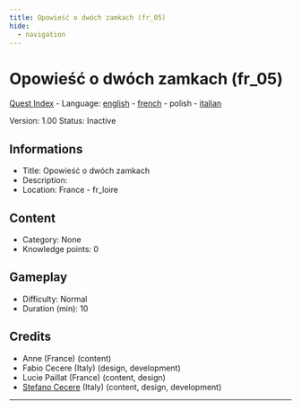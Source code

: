 ```yaml
---
title: Opowieść o dwóch zamkach (fr_05)
hide:
  - navigation
---
```


# Opowieść o dwóch zamkach (fr_05)
[Quest Index](./index.pl.md) - Language: [english](./fr_05.md) - [french](./fr_05.fr.md) - polish - [italian](./fr_05.it.md)

Version: 1.00
Status: Inactive

## Informations

- Title: Opowieść o dwóch zamkach
- Description: 
- Location: France - fr_loire
## Content
- Category: None
- Knowledge points: 0
## Gameplay
- Difficulty: Normal
- Duration (min): 10
## Credits
- Anne (France) (content)
- Fabio Cecere (Italy) (design, development)
- Lucie Paillat (France) (content, design)
- [Stefano Cecere](https://stefanocecere.com) (Italy) (content, design, development)

---

